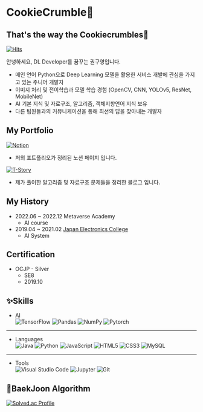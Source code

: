 # CookieCrumble🍪
## That's the way the Cookiecrumbles🍪
[![Hits](https://hits.seeyoufarm.com/api/count/incr/badge.svg?url=https%3A%2F%2Fgithub.com%2Fkgy94329&count_bg=%23FFC3C3&title_bg=%23EF4848&icon=&icon_color=%232B2B2B&title=Hits%21&edge_flat=false)](https://hits.seeyoufarm.com)

안녕하세요, DL Developer를 꿈꾸는 권구영입니다.

- 메인 언어 Python으로 Deep Learning 모델을 활용한 서비스 개발에 관심을 가지고 있는 주니어 개발자
- 이미지 처리 및 전이학습과 모델 학습 경험 (OpenCV, CNN, YOLOv5, ResNet, MobileNet)
- AI 기본 지식 및 자료구조, 알고리즘, 객체지향언어 지식 보유
- 다른 팀원들과의 커뮤니케이션을 통해 최선의 답을 찾아내는 개발자

## My Portfolio
[![Notion](https://img.shields.io/badge/Notion-000000.svg?&style=for-thr-badge&logo=Notion&logoColor=white)](https://www.notion.so/ML-1b875a77bf7c442496883c432f47f762)  
* 저의 포트폴리오가 정리된 노션 페이지 입니다.  

[![T-Story](https://img.shields.io/badge/Tistory-000000.svg?&style=for-thr-badge&logo=Tistory&logoColor=white)](https://cookiecumbles94.tistory.com/)
* 제가 풀이한 알고리즘 및 자료구조 문제들을 정리한 블로그 입니다.

## My History
* 2022.06 ~ 2022.12 Metaverse Academy
    * AI course
* 2019.04 ~ 2021.02 [Japan Electronics College](https://www.jec.ac.jp/)
    * AI System
    
## Certification
* OCJP - Silver
    * SE8
    * 2019.10

## ✨Skills
* AI  
![TensorFlow](https://img.shields.io/badge/TensorFlow-FF6F00.svg?&style=for-thr-badge&logo=TensorFlow&logoColor=white) ![Pandas](https://img.shields.io/badge/Pandas-150458.svg?&style=for-thr-badge&logo=Pandas&logoColor=white) ![NumPy](https://img.shields.io/badge/NumPy-013243.svg?&style=for-thr-badge&logo=NumPy&logoColor=white) ![Pytorch](https://img.shields.io/badge/Pytorch-EE4C2C.svg?&style=for-thr-badge&logo=Pytorch&logoColor=white)
---
* Languages  
![Java](https://img.shields.io/badge/Java-007396.svg?&style=for-thr-badge&logo=Java&logoColor=white) ![Python](https://img.shields.io/badge/Python-3776AB.svg?&style=for-thr-badge&logo=Python&logoColor=white) ![JavaScript](https://img.shields.io/badge/JavaScript-F7dF1E.svg?&style=for-thr-badge&logo=JavaScript&logoColor=white) ![HTML5](https://img.shields.io/badge/HTML5-E34F26.svg?&style=for-thr-badge&logo=HTML5&logoColor=white) ![CSS3](https://img.shields.io/badge/CSS3-1572B6.svg?&style=for-thr-badge&logo=CSS3&logoColor=white) ![MySQL](https://img.shields.io/badge/MySQL-4479A1.svg?&style=for-thr-badge&logo=MySQL&logoColor=white)
---
* Tools  
![Visual Studio Code](https://img.shields.io/badge/Visual%20Studio%20Code-007ACC.svg?&style=for-thr-badge&logo=VisualStudioCode&logoColor=white) ![Jupyter](https://img.shields.io/badge/Jupyter-F37626.svg?&style=for-thr-badge&logo=Jupyter&logoColor=white) ![Git](https://img.shields.io/badge/Git-F05032.svg?&style=for-thr-badge&logo=Git&logoColor=white)

## 📖BaekJoon Algorithm
[![Solved.ac Profile](http://mazassumnida.wtf/api/v2/generate_badge?boj=cookiecrumbles)](https://solved.ac/cookiecrumbles)

